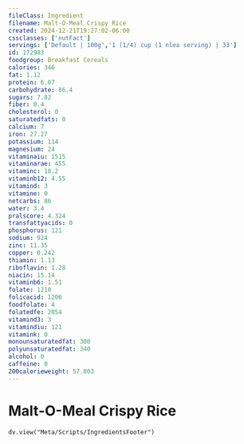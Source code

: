 ```yaml
---
fileClass: Ingredient
filename: Malt-O-Meal Crispy Rice
created: 2024-12-21T19:27:02-06:00
cssclasses: ['nutFact']
servings: ['Default | 100g','1 (1/4) cup (1 nlea serving) | 33']
id: 172983
foodgroup: Breakfast Cereals
calories: 346
fat: 1.12
protein: 6.07
carbohydrate: 86.4
sugars: 7.82
fiber: 0.4
cholesterol: 0
saturatedfats: 0
calcium: 7
iron: 27.27
potassium: 114
magnesium: 24
vitaminaiu: 1515
vitaminarae: 455
vitaminc: 18.2
vitaminb12: 4.55
vitamind: 3
vitamine: 0
netcarbs: 86
water: 3.4
pralscore: 4.324
transfattyacids: 0
phosphorus: 121
sodium: 924
zinc: 11.35
copper: 0.242
thiamin: 1.13
riboflavin: 1.28
niacin: 15.14
vitaminb6: 1.51
folate: 1210
folicacid: 1206
foodfolate: 4
folatedfe: 2054
vitamind3: 3
vitamindiu: 121
vitamink: 0
monounsaturatedfat: 300
polyunsaturatedfat: 340
alcohol: 0
caffeine: 0
200calorieweight: 57.803
---
```


# Malt-O-Meal Crispy Rice

```dataviewjs
dv.view("Meta/Scripts/IngredientsFooter")
```